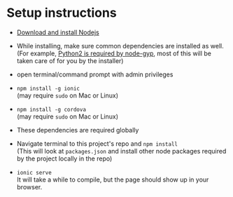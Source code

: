 # Setup instructions

- [Download and install Nodejs](https://nodejs.org/en/)

- While installing, make sure common dependencies are installed as well.  
  (For example, [Python2 is required by node-gyp](https://github.com/nodejs/node-gyp), most of this will be taken care of for you by the installer)

- open terminal/command prompt with admin privileges

- ``npm install -g ionic``  
  (may require ``sudo`` on Mac or Linux)

- ``npm install -g cordova``  
  (may require ``sudo`` on Mac or Linux)

- These dependencies are required globally

- Navigate terminal to this project's repo and ``npm install``  
  (This will look at ``packages.json`` and install other node packages required by the project locally in the repo)

- ``ionic serve``  
  It will take a while to compile, but the page should show up in your browser.
